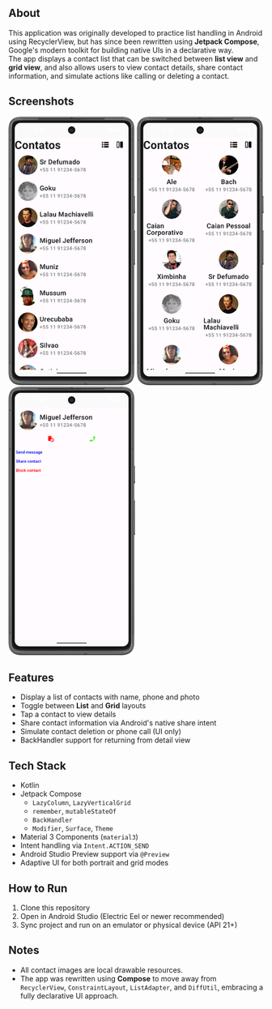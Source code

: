 ## About
This application was originally developed to practice list handling in Android using RecyclerView, but has since been rewritten using **Jetpack Compose**, Google's modern toolkit for building native UIs in a declarative way.  
The app displays a contact list that can be switched between **list view** and **grid view**, and also allows users to view contact details, share contact information, and simulate actions like calling or deleting a contact.

## Screenshots
<p float="left">
<img src = "https://github.com/alanliongar/ContactList_Compose/blob/master/screenshot_01.png" width="250"/>
<img src = "https://github.com/alanliongar/ContactList_Compose/blob/master/screenshot_02.png" width="250"/>
<img src = "https://github.com/alanliongar/ContactList_Compose/blob/master/screenshot_03.png" width="250"/>
</p>

## Features
- Display a list of contacts with name, phone and photo
- Toggle between **List** and **Grid** layouts
- Tap a contact to view details
- Share contact information via Android's native share intent
- Simulate contact deletion or phone call (UI only)
- BackHandler support for returning from detail view

## Tech Stack
- Kotlin
- Jetpack Compose
  - `LazyColumn`, `LazyVerticalGrid`
  - `remember`, `mutableStateOf`
  - `BackHandler`
  - `Modifier`, `Surface`, `Theme`
- Material 3 Components (`material3`)
- Intent handling via `Intent.ACTION_SEND`
- Android Studio Preview support via `@Preview`
- Adaptive UI for both portrait and grid modes

## How to Run
1. Clone this repository
2. Open in Android Studio (Electric Eel or newer recommended)
3. Sync project and run on an emulator or physical device (API 21+)

## Notes
- All contact images are local drawable resources.
- The app was rewritten using **Compose** to move away from `RecyclerView`, `ConstraintLayout`, `ListAdapter`, and `DiffUtil`, embracing a fully declarative UI approach.

